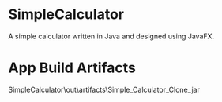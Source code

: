# SimpleCalculator
A simple calculator written in Java and designed using JavaFX.

# App Build Artifacts
SimpleCalculator\out\artifacts\Simple_Calculator_Clone_jar




